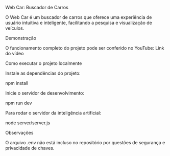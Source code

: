 Web Car: Buscador de Carros

O Web Car é um buscador de carros que oferece uma experiência de usuário intuitiva e inteligente, facilitando a pesquisa e visualização de veículos.

Demonstração

O funcionamento completo do projeto pode ser conferido no YouTube:
Link do vídeo

Como executar o projeto localmente

Instale as dependências do projeto:

npm install


Inicie o servidor de desenvolvimento:

npm run dev


Para rodar o servidor da inteligência artificial:

node server/server.js

Observações

O arquivo .env não está incluso no repositório por questões de segurança e privacidade de chaves.
